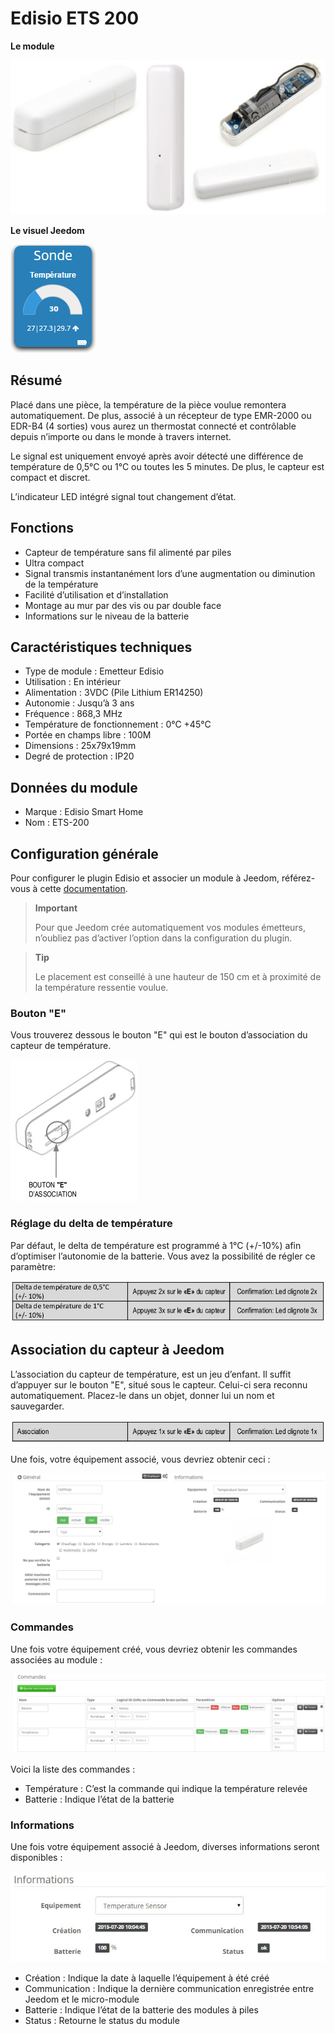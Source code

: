# Edisio ETS 200

**Le module**

![ets200.module](images/ets200/ets200.module.jpg)

**Le visuel Jeedom**

![ets200.vue defaut](images/ets200/ets200.vue-defaut.jpg)

## Résumé

Placé dans une pièce, la température de la pièce voulue remontera automatiquement. De plus, associé à un récepteur de type EMR-2000 ou EDR-B4 (4 sorties) vous aurez un thermostat connecté et contrôlable depuis n’importe ou dans le monde à travers internet.

Le signal est uniquement envoyé après avoir détecté une différence de température de 0,5°C ou 1°C ou toutes les 5 minutes. De plus, le capteur est compact et discret.

L’indicateur LED intégré signal tout changement d’état.

## Fonctions

-   Capteur de température sans fil alimenté par piles
-   Ultra compact
-   Signal transmis instantanément lors d’une augmentation ou diminution de la température
-   Facilité d’utilisation et d’installation
-   Montage au mur par des vis ou par double face
-   Informations sur le niveau de la batterie

## Caractéristiques techniques

-   Type de module : Emetteur Edisio
-   Utilisation : En intérieur
-   Alimentation : 3VDC (Pile Lithium ER14250)
-   Autonomie : Jusqu’à 3 ans
-   Fréquence : 868,3 MHz
-   Température de fonctionnement : 0°C +45°C
-   Portée en champs libre : 100M
-   Dimensions : 25x79x19mm
-   Degré de protection : IP20

## Données du module

-   Marque : Edisio Smart Home
-   Nom : ETS-200

## Configuration générale

Pour configurer le plugin Edisio et associer un module à Jeedom, référez-vous à cette [documentation](https://doc.jeedom.com/fr_FR/plugins/automation%20protocol/edisio/).

> **Important**
>
> Pour que Jeedom crée automatiquement vos modules émetteurs, n’oubliez pas d’activer l’option dans la configuration du plugin.

> **Tip**
>
> Le placement est conseillé à une hauteur de 150 cm et à proximité de la température ressentie voulue.

### Bouton "E"

Vous trouverez dessous le bouton "E" qui est le bouton d’association du capteur de température.

![ets200.bouton e](images/ets200/ets200.bouton-e.jpg)

### Réglage du delta de température

Par défaut, le delta de température est programmé à 1°C (+/-10%) afin d’optimiser l’autonomie de la batterie. Vous avez la possibilité de régler ce paramètre:

![ets200.delta](images/ets200/ets200.delta.jpg)

## Association du capteur à Jeedom

L’association du capteur de température, est un jeu d’enfant. Il suffit d’appuyer sur le bouton "E", situé sous le capteur. Celui-ci sera reconnu automatiquement. Placez-le dans un objet, donner lui un nom et sauvegarder.

![ets200.association](images/ets200/ets200.association.jpg)

Une fois, votre équipement associé, vous devriez obtenir ceci :

![ets200.general](images/ets200/ets200.general.jpg)

### Commandes

Une fois votre équipement créé, vous devriez obtenir les commandes associées au module :

![Commandes](images/ets200/ets200.commandes.jpg)

Voici la liste des commandes :

-   Température : C’est la commande qui indique la température relevée
-   Batterie : Indique l’état de la batterie

### Informations

Une fois votre équipement associé à Jeedom, diverses informations seront disponibles :

![Commandes](images/ets200/ets200.informations.jpg)

-   Création : Indique la date à laquelle l’équipement à été créé
-   Communication : Indique la dernière communication enregistrée entre Jeedom et le micro-module
-   Batterie : Indique l’état de la batterie des modules à piles
-   Status : Retourne le status du module
